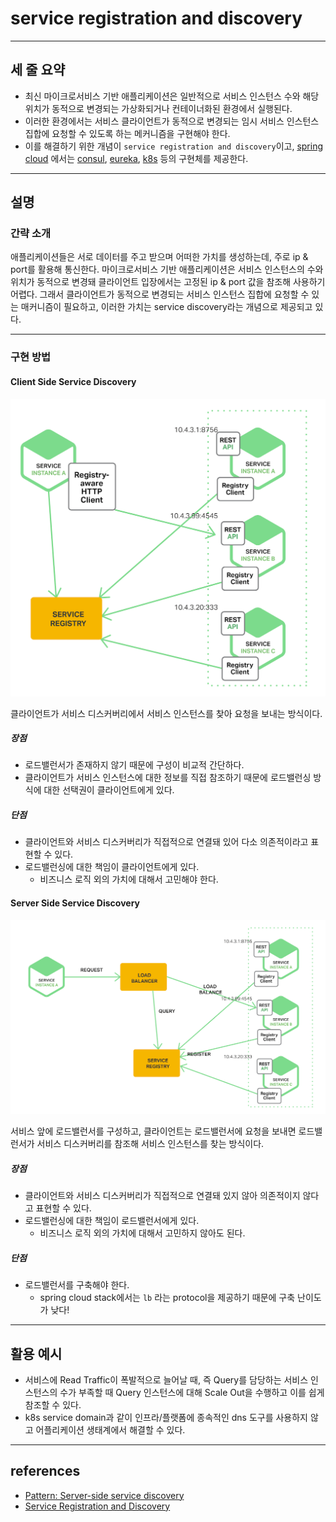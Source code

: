 # service registration and discovery
---

## 세 줄 요약

- 최신 마이크로서비스 기반 애플리케이션은 일반적으로 서비스 인스턴스 수와 해당 위치가 동적으로 변경되는 가상화되거나 컨테이너화된 환경에서 실행된다.
- 이러한 환경에서는 서비스 클라이언트가 동적으로 변경되는 임시 서비스 인스턴스 집합에 요청할 수 있도록 하는 메커니즘을 구현해야 한다.
- 이를 해결하기 위한 개념이 `service registration and discovery`이고, [spring cloud](https://spring.io/projects/spring-cloud)
  에서는 [consul](https://cloud.spring.io/spring-cloud-consul/reference/html/#spring-cloud-consul-discovery), [eureka](https://cloud.spring.io/spring-cloud-netflix/reference/html/#service-discovery-eureka-clients), [k8s](https://docs.spring.io/spring-cloud-kubernetes/reference/spring-cloud-kubernetes-discoveryserver.html)
  등의 구현체를 제공한다.

---

## 설명

### 간략 소개

애플리케이션들은 서로 데이터를 주고 받으며 어떠한 가치를 생성하는데, 주로 ip & port를 활용해 통신한다.
마이크로서비스 기반 애플리케이션은 서비스 인스턴스의 수와 위치가 동적으로 변경돼 클라이언트 입장에서는 고정된 ip & port 값을 참조해 사용하기 어렵다.
그래서 클라이언트가 동적으로 변경되는 서비스 인스턴스 집합에 요청할 수 있는 매커니즘이 필요하고, 이러한 가치는 service discovery라는 개념으로 제공되고 있다.

---

### 구현 방법

#### Client Side Service Discovery

![client_side_service_discovery](../resources/images/client_side_service_discovery.png)

클라이언트가 서비스 디스커버리에서 서비스 인스턴스를 찾아 요청을 보내는 방식이다.

##### 장점

- 로드밸런서가 존재하지 않기 때문에 구성이 비교적 간단하다.
- 클라이언트가 서비스 인스턴스에 대한 정보를 직접 참조하기 때문에 로드밸런싱 방식에 대한 선택권이 클라이언트에게 있다.

##### 단점

- 클라이언트와 서비스 디스커버리가 직접적으로 연결돼 있어 다소 의존적이라고 표현할 수 있다.
- 로드밸런싱에 대한 책임이 클라이언트에게 있다.
    - 비즈니스 로직 외의 가치에 대해서 고민해야 한다.

#### Server Side Service Discovery

![server_side_service_discovery](../resources/images/server_side_service_discovery.png)

서비스 앞에 로드밸런서를 구성하고, 클라이언트는 로드밸런서에 요청을 보내면 로드밸런서가 서비스 디스커버리를 참조해 서비스 인스턴스를 찾는 방식이다.

##### 장점

- 클라이언트와 서비스 디스커버리가 직접적으로 연결돼 있지 않아 의존적이지 않다고 표현할 수 있다.
- 로드밸런싱에 대한 책임이 로드밸런서에게 있다.
    - 비즈니스 로직 외의 가치에 대해서 고민하지 않아도 된다.

##### 단점

- 로드밸런서를 구축해야 한다.
    - spring cloud stack에서는 `lb` 라는 protocol을 제공하기 때문에 구축 난이도가 낮다!

---

## 활용 예시

- 서비스에 Read Traffic이 폭발적으로 늘어날 때, 즉 Query를 담당하는 서비스 인스턴스의 수가 부족할 때 Query 인스턴스에 대해 Scale Out을 수행하고 이를 쉽게 참조할 수 있다.
- k8s service domain과 같이 인프라/플랫폼에 종속적인 dns 도구를 사용하지 않고 어플리케이션 생태계에서 해결할 수 있다.

---

## references

- [Pattern: Server-side service discovery](https://microservices.io/patterns/server-side-discovery.html)
- [Service Registration and Discovery](https://spring.io/guides/gs/service-registration-and-discovery)
